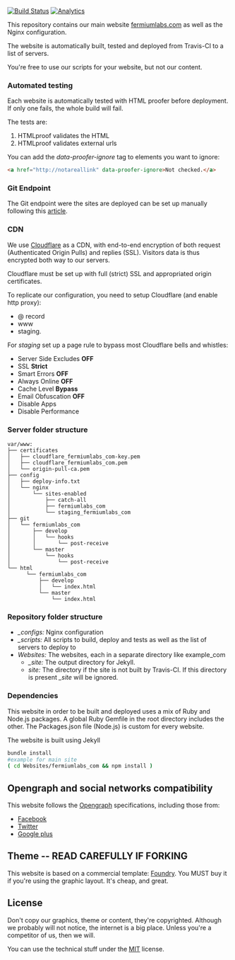 [![Build Status](https://travis-ci.org/fermiumlabs/website.svg?branch=master)](https://travis-ci.org/fermiumlabs/website) [![Analytics](https://ga-beacon.appspot.com/UA-69533556-3/website/readme/?flat)](https://github.com/igrigorik/ga-beacon)


This repository contains our main website [fermiumlabs.com](https://fermiumlabs.com) as well as the Nginx configuration.

The website is automatically built, tested and deployed from Travis-CI to a list of servers.

You're free to use our scripts for your website, but not our content.

### Automated testing

Each website is automatically tested with HTML proofer before deployment. If only one fails, the whole build will fail.

The tests are:

1. HTMLproof validates the HTML
2. HTMLproof validates external urls

You can add the *data-proofer-ignore* tag to elements you want to ignore:

```html
<a href="http://notareallink" data-proofer-ignore>Not checked.</a>
```


### Git Endpoint

The Git endpoint were the sites are deployed can be set up manually following this [article](http://nicolasgallagher.com/simple-git-deployment-strategy-for-static-sites/).

### CDN 

We use [Cloudflare](cloudflare.com) as a CDN, with end-to-end encryption of both request (Authenticated Origin Pulls) and replies (SSL). Visitors data is thus encrypted both way to our servers.

Cloudflare must be set up with full (strict) SSL and appropriated origin certificates.

To replicate our configuration, you need to setup Cloudflare (and enable http proxy):

* @ record
* www
* staging.

For *staging* set up a page rule to bypass most Cloudflare bells and whistles: 

* Server Side Excludes **OFF**
* SSL **Strict**
* Smart Errors **OFF**
* Always Online **OFF**
* Cache Level **Bypass**
* Email Obfuscation **OFF**
* Disable Apps
* Disable Performance


### Server folder structure
```
var/www:
├── certificates
│   ├── cloudflare_fermiumlabs_com-key.pem
│   ├── cloudflare_fermiumlabs_com.pem
│   └── origin-pull-ca.pem
├── config
│   ├── deploy-info.txt
│   └── nginx
│       └── sites-enabled
│           ├── catch-all
│           ├── fermiumlabs_com
│           └── staging_fermiumlabs_com
├── git
│   └── fermiumlabs_com
│       ├── develop
│       │   └── hooks
│       │       └── post-receive
│       └── master
│           └── hooks
│               └── post-receive
└── html
      └── fermiumlabs_com
          ├── develop
          │   └── index.html
          └── master
              └── index.html
```
### Repository folder structure

* *_configs:* Nginx configuration
* *_scripts:* All scripts to build, deploy and tests as well as the list of servers to deploy to
* *Websites:* The websites, each in a separate directory like example_com 
  * *_site:* The output directory for Jekyll.
  * *site:* The directory if the site is not built by Travis-CI. If this directory is present *_site* will be ignored.
              
              
### Dependencies

This website in order to be built and deployed uses a mix of Ruby and Node.js packages.
A global Ruby Gemfile in the root directory includes the other.
The Packages.json file (Node.js) is custom for every website.

The website is built using Jekyll

```bash
bundle install
#example for main site
( cd Websites/fermiumlabs_com && npm install ) 
```

## Opengraph and social networks compatibility

This website follows the [Opengraph](http://ogp.me/) specifications, including those from:

* [Facebook](https://developers.facebook.com/docs/sharing/opengraph)
* [Twitter](https://dev.twitter.com/cards/markup)
* [Google plus](https://developers.google.com/+/web/snippet/)

## Theme -- READ CAREFULLY IF FORKING

This website is based on a commercial template: [Foundry](http://foundry.mediumra.re).
You MUST buy it if you're using the graphic layout. It's cheap, and great.

## License

Don't copy our graphics, theme or content, they're copyrighted. Although we probably will not notice, the internet is a big place. Unless you're a competitor of us, then we will.

You can use the technical stuff under the [MIT](https://opensource.org/licenses/MIT) license.
